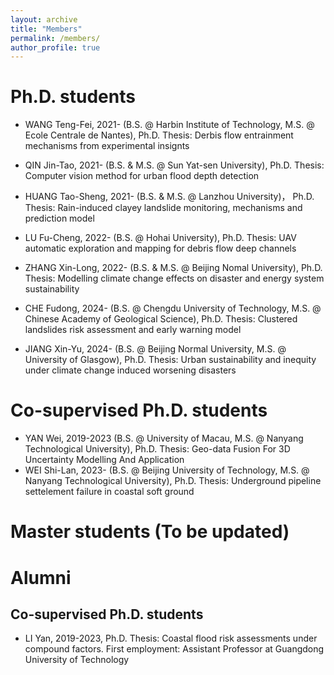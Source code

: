 ```yaml
---
layout: archive
title: "Members"
permalink: /members/
author_profile: true
---
```


Ph.D. students
======
* WANG Teng-Fei, 2021- (B.S. @ Harbin Institute of Technology, M.S. @ Ecole Centrale de Nantes), Ph.D. Thesis: Derbis flow entrainment mechanisms from experimental insignts

* QIN Jin-Tao, 2021- (B.S. & M.S. @ Sun Yat-sen University), Ph.D. Thesis: Computer vision method for urban flood depth detection

* HUANG Tao-Sheng, 2021- (B.S. & M.S. @ Lanzhou University)， Ph.D. Thesis: Rain-induced clayey landslide monitoring, mechanisms and prediction model

* LU Fu-Cheng, 2022- (B.S. @ Hohai University), Ph.D. Thesis: UAV automatic exploration and mapping for debris flow deep channels

* ZHANG Xin-Long, 2022-  (B.S. & M.S. @ Beijing Nomal University), Ph.D. Thesis: Modelling climate change effects on disaster and energy system sustainability

* CHE Fudong, 2024- (B.S. @ Chengdu University of Technology, M.S. @ Chinese Academy of Geological Science), Ph.D. Thesis: Clustered landslides risk assessment and early warning model

* JIANG Xin-Yu, 2024- (B.S. @ Beijing Normal University, M.S. @ University of Glasgow), Ph.D. Thesis: Urban sustainability and inequity under climate change induced worsening disasters


Co-supervised Ph.D. students
======
* YAN Wei, 2019-2023 (B.S. @ University of Macau, M.S. @ Nanyang Technological University), Ph.D. Thesis: Geo-data Fusion For 3D Uncertainty Modelling 
And Application
* WEI Shi-Lan, 2023- (B.S. @ Beijing University of Technology, M.S. @ Nanyang Technological University), Ph.D. Thesis: Underground pipeline settelement failure in coastal soft ground

Master students (To be updated)
======


Alumni
======
Co-supervised Ph.D. students
------
* LI Yan, 2019-2023, Ph.D. Thesis: Coastal flood risk assessments under compound factors. First employment: Assistant Professor at Guangdong University of Technology
